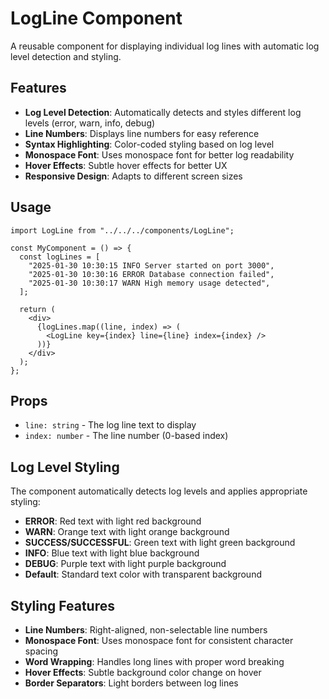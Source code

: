 # LogLine Component

A reusable component for displaying individual log lines with automatic log level detection and styling.

## Features

- **Log Level Detection**: Automatically detects and styles different log levels (error, warn, info, debug)
- **Line Numbers**: Displays line numbers for easy reference
- **Syntax Highlighting**: Color-coded styling based on log level
- **Monospace Font**: Uses monospace font for better log readability
- **Hover Effects**: Subtle hover effects for better UX
- **Responsive Design**: Adapts to different screen sizes

## Usage

```tsx
import LogLine from "../../../components/LogLine";

const MyComponent = () => {
  const logLines = [
    "2025-01-30 10:30:15 INFO Server started on port 3000",
    "2025-01-30 10:30:16 ERROR Database connection failed",
    "2025-01-30 10:30:17 WARN High memory usage detected",
  ];

  return (
    <div>
      {logLines.map((line, index) => (
        <LogLine key={index} line={line} index={index} />
      ))}
    </div>
  );
};
```

## Props

- `line: string` - The log line text to display
- `index: number` - The line number (0-based index)

## Log Level Styling

The component automatically detects log levels and applies appropriate styling:

- **ERROR**: Red text with light red background
- **WARN**: Orange text with light orange background
- **SUCCESS/SUCCESSFUL**: Green text with light green background
- **INFO**: Blue text with light blue background
- **DEBUG**: Purple text with light purple background
- **Default**: Standard text color with transparent background

## Styling Features

- **Line Numbers**: Right-aligned, non-selectable line numbers
- **Monospace Font**: Uses monospace font for consistent character spacing
- **Word Wrapping**: Handles long lines with proper word breaking
- **Hover Effects**: Subtle background color change on hover
- **Border Separators**: Light borders between log lines
